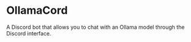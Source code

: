 # OllamaCord
A Discord bot that allows you to chat with an Ollama model through the Discord interface.
